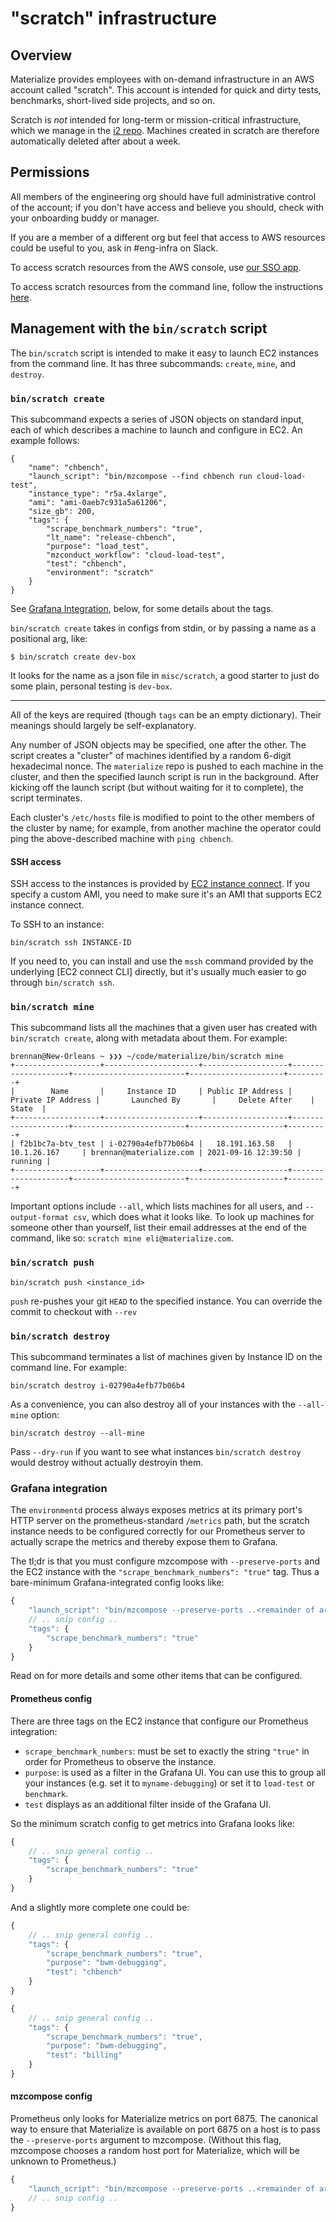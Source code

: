 # "scratch" infrastructure

## Overview
Materialize provides employees with on-demand infrastructure in an
AWS account called "scratch". This account is intended for quick and dirty tests,
benchmarks, short-lived side projects, and so on.

Scratch is *not* intended for long-term or mission-critical infrastructure, which we manage in
the [i2 repo](https://github.com/MaterializeInc/i2). Machines created in scratch are
therefore automatically deleted after about a week.

## Permissions
All members of the engineering org should have full administrative control of
the account; if you don't have access and believe you should, check with your onboarding buddy or manager.

If you are a member of a different org but feel that access to AWS resources could
be useful to you, ask in #eng-infra on Slack.

To access scratch resources from the AWS console, use [our SSO app](https://materialize.awsapps.com/start/).

To access scratch resources from the command line, follow the instructions [here](https://github.com/MaterializeInc/i2/blob/main/doc/aws-access.md#cli-and-api-access).

## Management with the `bin/scratch` script

The `bin/scratch` script is intended to make it easy to launch EC2 instances from the command line. It has three
subcommands: `create`, `mine`, and `destroy`.

### `bin/scratch create`

This subcommand expects a series of JSON objects on standard input, each of which describes a machine to launch and configure in EC2. An example follows:

```
{
    "name": "chbench",
    "launch_script": "bin/mzcompose --find chbench run cloud-load-test",
    "instance_type": "r5a.4xlarge",
    "ami": "ami-0aeb7c931a5a61206",
    "size_gb": 200,
    "tags": {
        "scrape_benchmark_numbers": "true",
        "lt_name": "release-chbench",
        "purpose": "load_test",
        "mzconduct_workflow": "cloud-load-test",
        "test": "chbench",
        "environment": "scratch"
    }
}
```

See [Grafana Integration](#grafana-integration), below, for some details about the tags.

`bin/scratch create` takes in configs from stdin, or by passing a name as a positional arg, like:

```
$ bin/scratch create dev-box
```
It looks for the name as a json file in `misc/scratch`, a good starter to just do some plain, personal testing is `dev-box`.

---

All of the keys are required (though `tags` can be an empty dictionary). Their meanings should largely be self-explanatory.

Any number of JSON objects may be specified, one after the other. The script creates a "cluster" of machines identified by a random
6-digit hexadecimal nonce. The `materialize` repo is pushed to each machine in the cluster, and then the specified launch script
is run in the background. After kicking off the launch script (but without waiting for it to complete), the script terminates.

Each cluster's `/etc/hosts` file is modified to point to the other members of the cluster by name; for example, from another machine
the operator could ping the above-described machine with `ping chbench`.

#### SSH access

SSH access to the instances is provided by [EC2 instance connect]. If you
specify a custom AMI, you need to make sure it's an AMI that supports EC2
instance connect.

To SSH to an instance:

```
bin/scratch ssh INSTANCE-ID
```

If you need to, you can install and use the `mssh` command provided by the
underlying [EC2 connect CLI] directly, but it's usually much easier to go
through `bin/scratch ssh`.

### `bin/scratch mine`

This subcommand lists all the machines that a given user has created with `bin/scratch create`, along with metadata about them. For example:

```
brennan@New-Orleans ~ ❯❯❯ ~/code/materialize/bin/scratch mine
+-------------------+---------------------+-------------------+--------------------+-------------------------+---------------------+---------+
|        Name       |     Instance ID     | Public IP Address | Private IP Address |       Launched By       |     Delete After    |  State  |
+-------------------+---------------------+-------------------+--------------------+-------------------------+---------------------+---------+
| f2b1bc7a-btv_test | i-02790a4efb77b06b4 |   18.191.163.58   |    10.1.26.167     | brennan@materialize.com | 2021-09-16 12:39:50 | running |
+-------------------+---------------------+-------------------+--------------------+-------------------------+---------------------+---------+
```

Important options include `--all`, which lists machines for all users, and `--output-format csv`, which does what it looks like. To look up
machines for someone other than yourself, list their email addresses at the end of the command, like so: `scratch mine eli@materialize.com`.

### `bin/scratch push`

```
bin/scratch push <instance_id>
```

`push` re-pushes your git `HEAD` to the specified instance. You can override the commit to checkout
with `--rev`

### `bin/scratch destroy`

This subcommand terminates a list of machines given by Instance ID on the command line. For example:

```
bin/scratch destroy i-02790a4efb77b06b4
```

As a convenience, you can also destroy all of your instances with the
`--all-mine` option:

```
bin/scratch destroy --all-mine
```

Pass `--dry-run` if you want to see what instances `bin/scratch destroy` would
destroy without actually destroyin them.

### Grafana integration

The `environmentd` process always exposes metrics at its primary port's HTTP server on the
prometheus-standard `/metrics` path, but the scratch instance needs to be configured correctly for
our Prometheus server to actually scrape the metrics and thereby expose them to Grafana.

The tl;dr is that you must configure mzcompose with `--preserve-ports` and the EC2 instance with
the `"scrape_benchmark_numbers": "true"` tag. Thus a bare-minimum Grafana-integrated config looks
like:

```javascript
{
    "launch_script": "bin/mzcompose --preserve-ports ..<remainder of args>"
    // .. snip config ..
    "tags": {
        "scrape_benchmark_numbers": "true"
    }
}
```

Read on for more details and some other items that can be configured.

#### Prometheus config

There are three tags on the EC2 instance that configure our Prometheus integration:

* `scrape_benchmark_numbers`: must be set to exactly the string `"true"` in order for Prometheus
  to observe the instance.
* `purpose`: is used as a filter in the Grafana UI. You can use this to group all your instances
  (e.g. set it to `myname-debugging`) or set it to `load-test` or `benchmark`.
* `test` displays as an additional filter inside of the Grafana UI.

So the minimum scratch config to get metrics into Grafana looks like:

```javascript
{
    // .. snip general config ..
    "tags": {
        "scrape_benchmark_numbers": "true"
    }
}
```

And a slightly more complete one could be:

```javascript
{
    // .. snip general config ..
    "tags": {
        "scrape_benchmark_numbers": "true",
        "purpose": "bwm-debugging",
        "test": "chbench"
    }
}

{
    // .. snip general config ..
    "tags": {
        "scrape_benchmark_numbers": "true",
        "purpose": "bwm-debugging",
        "test": "billing"
    }
}
```

#### mzcompose config

Prometheus only looks for Materialize metrics on port 6875. The canonical way to ensure that
Materialize is available on port 6875 on a host is to pass the `--preserve-ports` argument to
mzcompose. (Without this flag, mzcompose chooses a random host port for Materialize, which
will be unknown to Prometheus.)

```javascript
{
    "launch_script": "bin/mzcompose --preserve-ports ..<remainder of args>"
    // .. snip config ..
}
```

[EC2 instance connect]: https://docs.aws.amazon.com/AWSEC2/latest/UserGuide/Connect-using-EC2-Instance-Connect.html
[ec2instanceconnectcli]: https://github.com/aws/aws-ec2-instance-connect-cli
